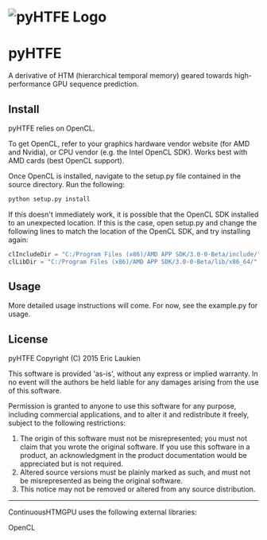 # ![pyHTFE Logo](http://i1218.photobucket.com/albums/dd401/222464/PYHTFELOGOSMALL.png)

pyHTFE
=======

A derivative of HTM (hierarchical temporal memory) geared towards high-performance GPU sequence prediction.

Install
-----------

pyHTFE relies on OpenCL.

To get OpenCL, refer to your graphics hardware vendor website (for AMD and Nvidia), or CPU vendor (e.g. the Intel OpenCL SDK).
Works best with AMD cards (best OpenCL support).

Once OpenCL is installed, navigate to the setup.py file contained in the source directory. Run the following: 

```python
python setup.py install
```

If this doesn't immediately work, it is possible that the OpenCL SDK installed to an unexpected location. If this is the case, open setup.py and change the following lines to match the location of the OpenCL SDK, and try installing again:

```python
clIncludeDir = "C:/Program Files (x86)/AMD APP SDK/3.0-0-Beta/include/"
clLibDir = "C:/Program Files (x86)/AMD APP SDK/3.0-0-Beta/lib/x86_64/"
```

Usage
-----------

More detailed usage instructions will come. For now, see the example.py for usage.

License
-----------

pyHTFE
Copyright (C) 2015 Eric Laukien

This software is provided 'as-is', without any express or implied
warranty.  In no event will the authors be held liable for any damages
arising from the use of this software.

Permission is granted to anyone to use this software for any purpose,
including commercial applications, and to alter it and redistribute it
freely, subject to the following restrictions:

1. The origin of this software must not be misrepresented; you must not
	claim that you wrote the original software. If you use this software
	in a product, an acknowledgment in the product documentation would be
	appreciated but is not required.
2. Altered source versions must be plainly marked as such, and must not be
	misrepresented as being the original software.
3. This notice may not be removed or altered from any source distribution.

------------------------------------------------------------------------------

ContinuousHTMGPU uses the following external libraries:

OpenCL

